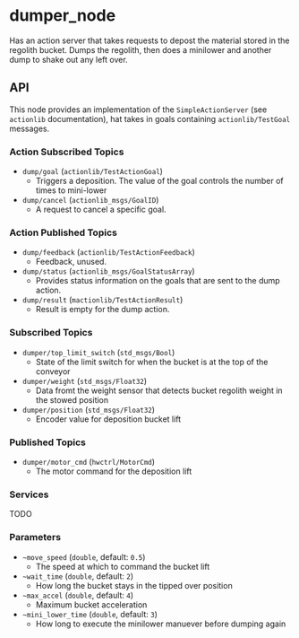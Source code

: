 # dumper_node

Has an action server that takes requests to depost the material stored in the
regolith bucket. Dumps the regolith, then does a minilower and another dump to
shake out any left over.

## API
This node provides an implementation of the `SimpleActionServer` (see `actionlib` documentation),
hat takes in goals containing `actionlib/TestGoal` messages.

### Action Subscribed Topics
* `dump/goal` (`actionlib/TestActionGoal`)
  * Triggers a deposition. The value of the goal controls the number
  of times to mini-lower
* `dump/cancel` (`actionlib_msgs/GoalID`)
  * A request to cancel a specific goal.

### Action Published Topics
* `dump/feedback` (`actionlib/TestActionFeedback`)
  * Feedback, unused.
* `dump/status` (`actionlib_msgs/GoalStatusArray`)
  * Provides status information on the goals that are sent to the dump action.
* `dump/result` (`mactionlib/TestActionResult`)
  * Result is empty for the dump action.

### Subscribed Topics
* `dumper/top_limit_switch` (`std_msgs/Bool`)
  * State of the limit switch for when the bucket is at the top of the conveyor
* `dumper/weight` (`std_msgs/Float32`)
  * Data fromt the weight sensor that detects bucket regolith weight
  in the stowed position
* `dumper/position` (`std_msgs/Float32`)
  * Encoder value for deposition bucket lift

### Published Topics
* `dumper/motor_cmd` (`hwctrl/MotorCmd`)
  * The motor command for the deposition lift

### Services
TODO

### Parameters
* `~move_speed` (`double`, default: `0.5`)
  * The speed at which to command the bucket lift
* `~wait_time` (`double`, default: `2`)
  * How long the bucket stays in the tipped over position
* `~max_accel` (`double`, default: `4`)
  * Maximum bucket acceleration
* `~mini_lower_time` (`double`, default: `3`)
  * How long to execute the minilower manuever before dumping again
